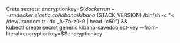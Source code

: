 Crete secrets:
	encryptionkey=$$(docker run --rm docker.elastic.co/kibana/kibana:$(STACK_VERSION) /bin/sh -c "< /dev/urandom tr -dc _A-Za-z0-9 | head -c50") && \
	kubectl create secret generic kibana-savedobject-key --from-literal=encryptionkey=$$encryptionkey